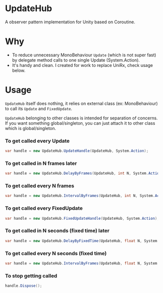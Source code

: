 # UpdateHub
A observer pattern implementation for Unity based on Coroutine.

# Why
- To reduce unnecessary MonoBehaviour `Update` (which is not super fast) by delegate method calls to one single Update (System.Action).
- It's handy and clean. I created for work to replace UniRx, check usage below.

# Usage
`UpdateHub` itself does nothing, it relies on external class (ex: MonoBehaviour) to call its `Update` and `FixedUpdate`.

`UpdateHub` belonging to other classes is intended for separation of concerns. If you want something global/singleton, you can just attach it to other class which is  global/singleton.

### To get called every **Update**
```csharp
var handle = new UpdateHub.UpdateHandle(UpdateHub, System.Action);
```

### To get called in N frames later
```csharp
var handle = new UpdateHub.DelayByFrames(UpdateHub, int N, System.Action); 
```

### To get called every N frames
```csharp
var handle = new UpdateHub.IntervalByFrames(UpdateHub, int N, System.Action);
```

### To get called every **FixedUpdate**
```csharp
var handle = new UpdateHub.FixedUpdateHandle(UpdateHub, System.Action);
```

### To get called in N seconds (fixed time) later
```csharp
var handle = new UpdateHub.DelayByFixedTime(UpdateHub, float N, System.Action); 
```

### To get called every N seconds (fixed time)
```csharp
var handle = new UpdateHub.IntervalByFrames(UpdateHub, float N, System.Action);
```

### To stop getting called
```csharp
handle.Dispose();
```
